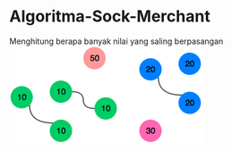 # Algoritma-Sock-Merchant
Menghitung berapa banyak nilai yang saling berpasangan 
![Sock Merchant](https://github.com/tenroaji/Algoritma-Shock-Merchant/blob/master/sock%20merchant.png)
